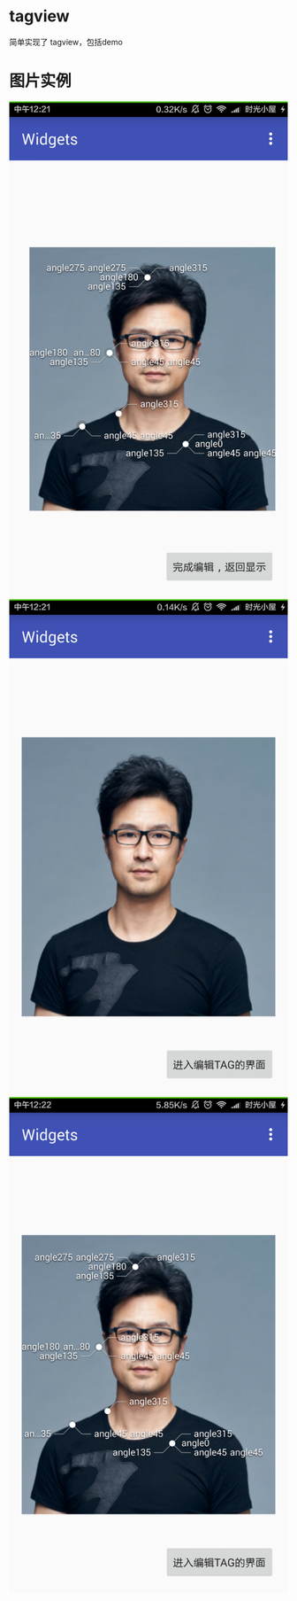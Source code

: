 tagview
===
简单实现了 tagview，包括demo

图片实例
===
![添加前](https://github.com/nightq/Widgets/raw/master/tagview/sample/sample1.png)
![添加](https://github.com/nightq/Widgets/raw/master/tagview/sample/sample2.png)
![添加后](https://github.com/nightq/Widgets/raw/master/tagview/sample/sample3.png)
